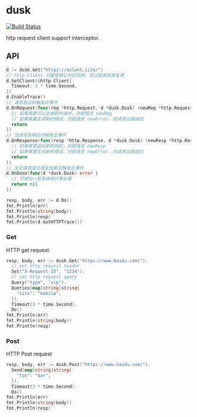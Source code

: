 # dusk

[![Build Status](https://img.shields.io/travis/vicanso/dusk.svg?label=linux+build)](https://travis-ci.org/vicanso/dusk)

http request client support interceptor.

## API

```go
d := dusk.Get("https://aslant.site/")
// http client 尽量使用公共的实例，可以提高连接复用
d.SetClient(&http.Client{
  Timeout: 3 * time.Second,
})
d.EnableTrace()
// 请求发出前触发此事件
d.OnRequest(func(req *http.Request, d *dusk.Dusk) (newReq *http.Request, newErr error) {
  // 如果需要可以生成新的请求，则赋值至 newReq
  // 如果需要生成新的错误，则赋值至 newError，则请求出错返回
  return
})
// 当请求有响应时触发此事件
d.OnResponse(func(resp *http.Response, d *dusk.Dusk) (newResp *http.Response, newError error) {
  // 如果需要返回新的响应，则赋值至 newResp
  // 如果需要生成新的错误，则赋值至 newError，则请求出错返回
  return
})
// 无论请求成功或失败都会触发此事件
d.OnDone(func(d *dusk.Dusk) error {
  // 可增加一些系统统计等处理
  return nil
})

resp, body, err := d.Do()
fmt.Println(err)
fmt.Println(string(body))
fmt.Println(resp)
fmt.Println(d.GetHTTPTrace())
```

### Get

HTTP get request

```go
resp, body, err := dusk.Get("https://www.baidu.com/").
  // set http request header
  Set("X-Request-ID", "1234").
  // set http request query
  Query("type", "vip").
  Queries(map[string]string{
    "site": "mobile",
  }).
  Timeout(3 * time.Second).
  Do()
fmt.Println(err)
fmt.Println(string(body))
fmt.Println(resp)
```

### Post

HTTP Post request

```go
resp, body, err := dusk.Post("https://www.baidu.com/").
  Send(map[string]string{
    "foo": "bar",
  }).
  Timeout(3 * time.Second).
  Do()
fmt.Println(err)
fmt.Println(string(body))
fmt.Println(resp)
```